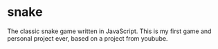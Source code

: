 # snake
The classic snake game written in JavaScript. This is my first game and personal project ever, based on a project from youbube.
